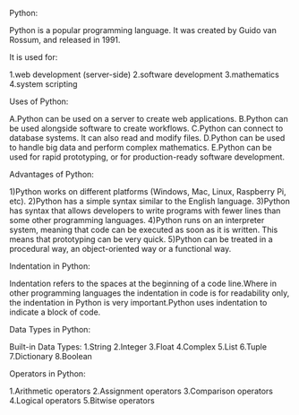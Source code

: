 Python:

Python is a popular programming language. It was created by Guido van Rossum, and released in 1991.

It is used for:

1.web development (server-side) 2.software development 3.mathematics 4.system scripting

Uses of Python:

A.Python can be used on a server to create web applications. B.Python can be used alongside software to create workflows. C.Python can connect to database systems. It can also read and modify files. D.Python can be used to handle big data and perform complex mathematics. E.Python can be used for rapid prototyping, or for production-ready software development.

Advantages of Python:

1)Python works on different platforms (Windows, Mac, Linux, Raspberry Pi, etc). 2)Python has a simple syntax similar to the English language. 3)Python has syntax that allows developers to write programs with fewer lines than some other programming languages. 4)Python runs on an interpreter system, meaning that code can be executed as soon as it is written. This means that prototyping can be very quick. 5)Python can be treated in a procedural way, an object-oriented way or a functional way.

Indentation in Python:

Indentation refers to the spaces at the beginning of a code line.Where in other programming languages the indentation in code is for readability only, the indentation in Python is very important.Python uses indentation to indicate a block of code.

Data Types in Python:

Built-in Data Types: 1.String 2.Integer 3.Float 4.Complex 5.List 6.Tuple 7.Dictionary 8.Boolean

Operators in Python:

1.Arithmetic operators 2.Assignment operators 3.Comparison operators 4.Logical operators 5.Bitwise operators
